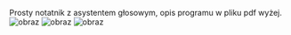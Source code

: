 Prosty notatnik z asystentem głosowym, opis programu w pliku pdf wyżej.
![obraz](https://github.com/WojtekMatr/Notatnik-Python/assets/127395210/9f9e9ca9-e5c2-4069-bdd9-c69806b88da3)
![obraz](https://github.com/WojtekMatr/Notatnik-Python/assets/127395210/9daa778e-307a-48c0-a9ef-85770841190a)
![obraz](https://github.com/WojtekMatr/Notatnik-Python/assets/127395210/0774bdcc-eba1-4440-a979-d980d913047f)

